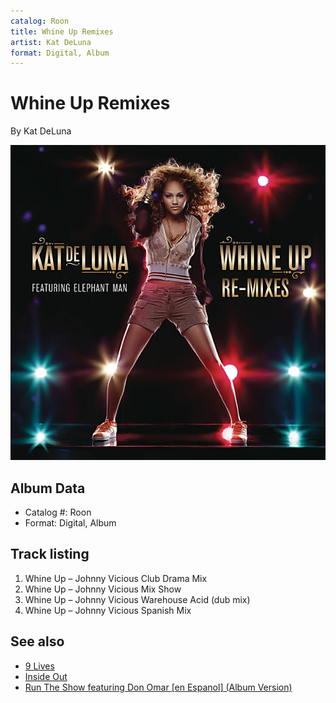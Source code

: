 ```yaml
---
catalog: Roon
title: Whine Up Remixes
artist: Kat DeLuna
format: Digital, Album
---
```


# Whine Up Remixes

By Kat DeLuna

![](../../assets/albumcovers/Kat_DeLuna-Whine_Up_Remixes.png)

## Album Data

- Catalog #: Roon
- Format: Digital, Album


## Track listing


1. Whine Up – Johnny Vicious Club Drama Mix
2. Whine Up – Johnny Vicious Mix Show
3. Whine Up – Johnny Vicious Warehouse Acid (dub mix)
4. Whine Up – Johnny Vicious Spanish Mix


## See also

- [9 Lives](9_Lives.md)
- [Inside Out](Inside_Out.md)
- [Run The Show featuring Don Omar [en Espanol] (Album Version)](Run_The_Show_featuring_Don_Omar_[en_Espanol]_Album_Version.md)

